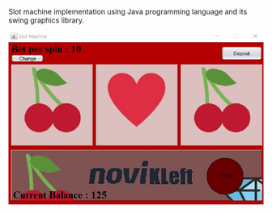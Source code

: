 Slot machine implementation using Java programming language and its swing graphics library.

![alt text](https://github.com/kchondror/Slot-machine-using-java/blob/master/slot%20machine.jpg)

